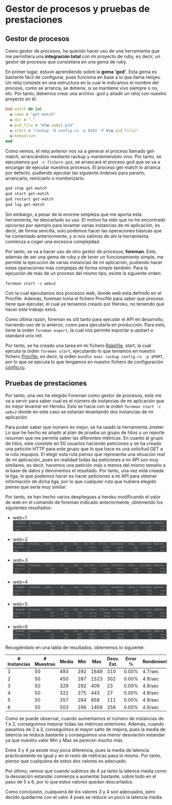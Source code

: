 # Gestor de procesos y pruebas de prestaciones

## Gestor de procesos

Como gestor de procesos, he querido hacer uso de una herramienta que me permitiera una **integración total** con mi proyecto de ruby, es decir, un gestor de procesos que consistiera en una gema de ruby.

En primer lugar, estuve aprendiendo sobre la **gema 'god'**. Esta gema es bastante fácil de configurar, pues funciona en base a lo que llama relojes. Un reloj consiste en una estructura en la cual le indicamos el nombre del proceso, como se arranca, se detiene, si se mantiene vivo siempre o no, etc. Por tanto, debemos crear una archivo .god y añadir un reloj con nuestro proyecto en él:

```ruby
God.watch do |w|
  w.name = "get-match"
  w.dir = "."
  w.pid_file = "#{w.name}.pid"
  w.start = "rackup -D config.ru -p 9292 -P #{w.pid_file}"
  w.keepalive
end
```

Como vemos, el reloj anterior nos va a generar el proceso llamado get-match, arrancándolo mediante rackup y manteniendolo vivo. Por tanto, se ejecutamos `god -c fichero.god`, se arrancará el proceso god que se va a encargar de ejecutar nuestros procesos. El proceso get-match lo arranca por defecto, pudiendo ejecutar las siguiente órdenes para pararlo, arrancarlo, reiniciarlo o monitorizarlo:

```bash
god stop get-match
god start get-match
god restart get-match
god log get-match
```

Sin embargo, a pesar de la enorme simpleza que me aporta esta herramienta, he descartado su uso. El motivo ha sido que no he encontrado opciones por ejemplo para levantar varias instancias de mi aplicación, es decir, de forma sencilla, solo podemos hacer las operaciones básicas que he comentado anteriormente, y si nos salimos de ahí la herramienta comienza a coger una excesiva complejidad.

Por tanto, se va a hacer uso de otro gestor de procesos, **foreman**. Este, además de ser una gema de ruby y de tener un funcionamiento simple, me permite la ejecución de varias instancias de mi aplicación, pudiendo hacer estas operaciones más complejas de forma simple también. Para la ejecución de más de un proceso del mismo tipo, existe la siguiente orden:

`foreman start -c web=2`

Con la cual ejecutamos dos procesos web, donde web esta definido en el Procfile. Además, foreman toma el fichero Procfile para saber que proceso tiene que ejecutar, el cual ya teníamos creado por Heroku, no teniendo que hacer este trabajo extra. 

Como última razón, foreman es útil tanto para ejecutar el API en desarrollo, haciendo uso de lo anterior, como para ejecutarla en producción. Para esto, tiene la orden `foreman export`, la cual nos permite exportar a upstart o standard unix init.

Por tanto, se ha creado una tarea en mi fichero [Rakefile](../../Rakefile), start, la cual ejecuta la orden `foreman start`, ejecutando lo que teníamos en nuestro fichero [Procfile](../../Procfile), es decir, la orden `bundle exec rackup config.ru -p $PORT`, por lo que se ejecuta lo que tengamos en nuestro fichero de configuración [config.ru](../../config.ru).

## Pruebas de prestaciones

Por tanto, una vez he elegido Foreman como gestor de procesos, este me va a servir para saber cual es el número de instancias de mi aplicación que es mejor levantar en Heroku. Esto se hacía con la orden `foreman start -c web=2` donde en este caso se estarían levantando dos instancias de mi aplicación.

Para poder saber que número es mejor, se ha usado la herramienta Jmeter. Lo que he hecho es añadir al plan de prueba un grupo de hilos y un reporte resumen que me permita saber las diferentes métricas. En cuanto al grupo de hilos, este consiste en 50 usuarios haciendo peticiones y se ha creado una petición HTTP para este grupo que lo que hace es una solicitud GET a la ruta /equipos. El elegir esta ruta pienso que representa una situación real de mi aplicación, pues en realidad todas las peticiones a mi API son muy similares, es decir, hacemos una petición más o menos del mismo tamaño a la base de datos y devolvemos el resultado. Por tanto, una vez está creada la liga, lo que podemos hacer es hacer peticiones a mi API para obtener información de dicha liga, por lo que cualquier ruta que hubiera elegido pienso que sería muy similar.

Por tanto, se han hecho varios despliegues a heroku modificando el valor de web en el comando de foreman indicado anteriormente, obteniendo los siguientes resultados:

- web=1
![worker1](../img/PaaS/worker1.png)

- web=2
![worker2](../img/PaaS/worker2.png)

- web=3
![worker3](../img/PaaS/worker3.png)

- web=4
![worker4](../img/PaaS/worker4.png)

- web=5
![worker5](../img/PaaS/worker5.png)

- web=6
![worker6](../img/PaaS/worker6.png)

Recogiéndolo en una tabla de resultados, obtenemos lo siguiente:

| # Instancias | # Muestras | Media   | Min    | Max      | Desv. Est. | Error % | Rendimiento | KB/sec |
| ------------ | ---------  | ------- | ------ | -------- | --------   | ------- | ----------  | ------ |
| 1            | 50         | 493     | 292    | 1649     | 310        | 0.00%   | 4.7/sec     | 1.52   |
| 2            | 50         | 450     | 287    | 1523     | 302        | 0.00%   | 4.9/sec     | 1.60   |
| 3            | 50         | 329     | 292    | 409      | 23         | 0.00%   | 4.9/sec     | 1.60   |
| 4            | 50         | 322     | 275    | 443      | 27         | 0.00%   | 4.9/sec     | 1.60   |
| 5            | 50         | 357     | 284    | 858      | 111        | 0.00%   | 4.9/sec     | 1.60   |
| 6            | 50         | 503     | 296    | 1409     | 256        | 0.00%   | 4.9/sec     | 1.60   |

Como se puede observar, cuando aumentamos el número de instancias de 1 a 2, conseguimos mejorar todas las métricas anteriores. Además, cuando pasamos de 2 a 3, conseguimos el mayor salto de mejora, pues la media de latencia se reduce bastante y conseguimos una menor desviación estandar ya que nuestro valor Min y Max se parecen mucho más.

Entre 3 y 4 ya existe muy poca diferencia, pues la media de latencia prácticamente es igual y en el resto de métricas pasa lo mismo. Por tanto, pienso que cualquiera de estos dos valores es adecuado.

Por último, vemos que cuando subimos de 4 ya tanto la latenca media como la desviación estandar comienza a aumentar bastante, sobre todo en el paso de 5 a 6, por lo que estos valores quedan descartados.

Como conclusión, cualquiera de los valores 3 y 4 son adecuados, pero decido quedarme con el valor 4 pues se reduce un poco la latencia media.